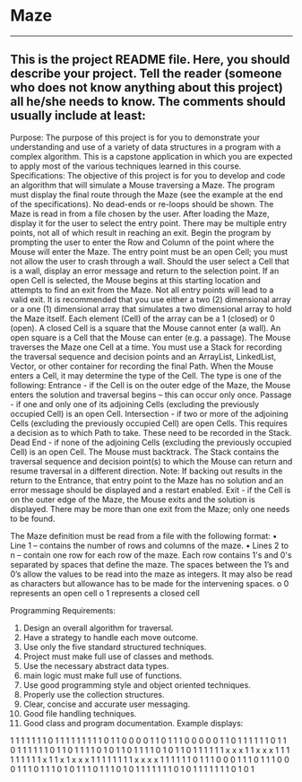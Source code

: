 # Maze
------------------------------------------------------------------------
This is the project README file. Here, you should describe your project.
Tell the reader (someone who does not know anything about this project)
all he/she needs to know. The comments should usually include at least:
------------------------------------------------------------------------

Purpose:
The purpose of this project is for you to demonstrate your understanding and use of a variety of data structures in a program with a complex algorithm. This is a capstone application in which you are expected to apply most of the various techniques learned in this course.
Specifications:
The objective of this project is for you to develop and code an algorithm that will simulate a Mouse traversing a Maze. The program must display the final route through the Maze (see the example at the end of the specifications). No dead-ends or re-loops should be shown. The Maze is read in from a file chosen by the user. After loading the Maze, display it for the user to select the entry point. There may be multiple entry points, not all of which result in reaching an exit.
Begin the program by prompting the user to enter the Row and Column of the point where the Mouse will enter the Maze. The entry point must be an open Cell; you must not allow the user to crash through a wall. Should the user select a Cell that is a wall, display an error message and return to the selection point. If an open Cell is selected, the Mouse begins at this starting location and attempts to find an exit from the Maze. Not all entry points will lead to a valid exit.
It is recommended that you use either a two (2) dimensional array or a one (1) dimensional array that simulates a two dimensional array to hold the Maze itself. Each element (Cell) of the array can be a 1 (closed) or 0 (open).  A closed Cell is a square that the Mouse cannot enter (a wall).  An open square is a Cell that the Mouse can enter (e.g. a passage). The Mouse traverses the Maze one Cell at a time. You must use a Stack for recording the traversal sequence and decision points and an ArrayList, LinkedList, Vector, or other container for recording the final Path.
When the Mouse enters a Cell, it may determine the type of the Cell. The type is one of the following: 
Entrance - if the Cell is on the outer edge of the Maze, the Mouse enters the solution and traversal begins – this can occur only once.
Passage - if one and only one of its adjoining Cells (excluding the previously occupied Cell) is an open Cell.
Intersection - if two or more of the adjoining Cells (excluding the previously occupied Cell) are open Cells.  This requires a decision as to which Path to take. These need to be recorded in the Stack.
Dead End - if none of the adjoining Cells (excluding the previously occupied Cell) is an open Cell.  The Mouse must backtrack. The Stack contains the traversal sequence and decision point(s) to which the Mouse can return and resume traversal in a different direction.
Note: If backing out results in the return to the Entrance, that entry point to the Maze has no solution and an error message should be displayed and a restart enabled.
Exit - if the Cell is on the outer edge of the Maze, the Mouse exits and the solution is displayed. There may be more than one exit from the Maze; only one needs to be found.

The Maze definition must be read from a file with the following format:
•	Line 1 – contains the number of rows and columns of the maze.
•	Lines 2 to n – contain one row for each row of the maze.  Each row contains 1's and 0's separated by spaces that define the maze. The spaces between the 1’s and 0’s allow the values to be read into the maze as integers. It may also be read as characters but allowance has to be made for the intervening spaces.
o	0 represents an open cell
o	1 represents a closed cell

Programming Requirements:
1.	Design an overall algorithm for traversal.
2.	Have a strategy to handle each move outcome. 
3.	Use only the five standard structured techniques.
4.	Project must make full use of classes and methods.
5.	Use the necessary abstract data types.
6.	main logic must make full use of functions.
7.	Use good programming style and object oriented techniques.
8.	Properly use the collection structures.
9.	Clear, concise and accurate user messaging.
10.	Good file handling techniques.
11.	Good class and program documentation.
Example displays:

1 1 1 1 1 1 1 0 1 1		1 1 1 1 1 1 1 0 1 1	
0 0 0 0 1 1 0 1 1 1		0 0 0 0 0 1 1 0 1 1
1 1 1 1 0 1 1 0 1 1		1 1 1 1 0 1 1 0 1 1
1 1 0 1 0 1 1 0 1 1		1 1 0 1 0 1 1 0 1 1
       1 1      1 1          x x x 1 1 x x x 1 1
1 1    1 1  1               1 1 x 1 1 x 1 x x x
1 1         1 1 1 1		1 1 x x x x 1 1 1 1
1 1 0 1 1 1 0 0 0 1		1 1 0 1 1 1 0 0 0 1
1 1 0 1 1 1 0 1 0 1		1 1 0 1 1 1 0 1 0 1
1 1 1 1 1 1 0 1 0 1		1 1 1 1 1 1 0 1 0 1



